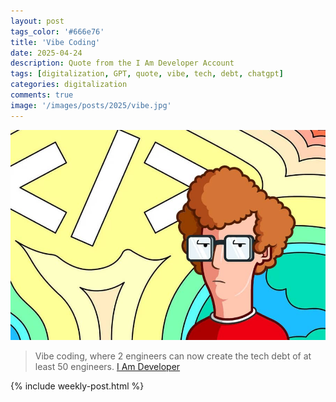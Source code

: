 ```yaml
---
layout: post
tags_color: '#666e76'
title: 'Vibe Coding'
date: 2025-04-24
description: Quote from the I Am Developer Account
tags: [digitalization, GPT, quote, vibe, tech, debt, chatgpt]
categories: digitalization
comments: true
image: '/images/posts/2025/vibe.jpg'
---
```

![](/images/posts/2025/vibe.jpg)

> Vibe coding, where 2 engineers can now create the tech debt of at least 50 engineers.
> [I Am Developer](https://x.com/iamdevloper?lang=en)

{% include weekly-post.html %}

<script>
document.getElementById('weekly-post-iframe').onload = function() {
    this.style.height = this.contentWindow.document.documentElement.scrollHeight + 'px';
};
</script>
